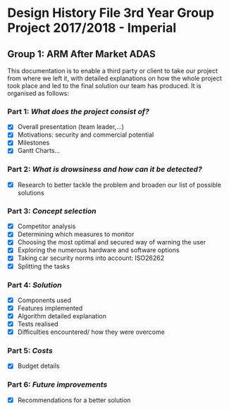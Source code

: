 # Design History File 3rd Year Group Project 2017/2018 - Imperial

## Group 1: ARM After Market ADAS 

This documentation is to enable a third party or client to take our project from where we left it, with detailed explanations on how the whole project took place and led to the final solution our team has produced.
It is organised as follows:

### Part 1: *What does the project consist of?*
- [x] Overall presentation (team leader,...)
- [x] Motivations: security and commercial potential
- [x] Milestones
- [x] Gantt Charts...

### Part 2: *What is drowsiness and how can it be detected?*
- [x] Research to better tackle the problem and broaden our list of possible solutions

### Part 3: *Concept selection*
- [x] Competitor analysis
- [x] Determining which measures to monitor
- [x] Choosing the most optimal and secured way of warning the user
- [x] Exploring the numerous hardware and software options
- [x] Taking car security norms into account: ISO26262
- [x] Splitting the tasks

### Part 4: *Solution*
- [x] Components used
- [x] Features implemented
- [x] Algorithm detailed explanation
- [x] Tests realised
- [x] Difficulties encountered/ how they were overcome

### Part 5: *Costs*
- [x] Budget details

### Part 6: *Future improvements*
- [x] Recommendations for a better solution

